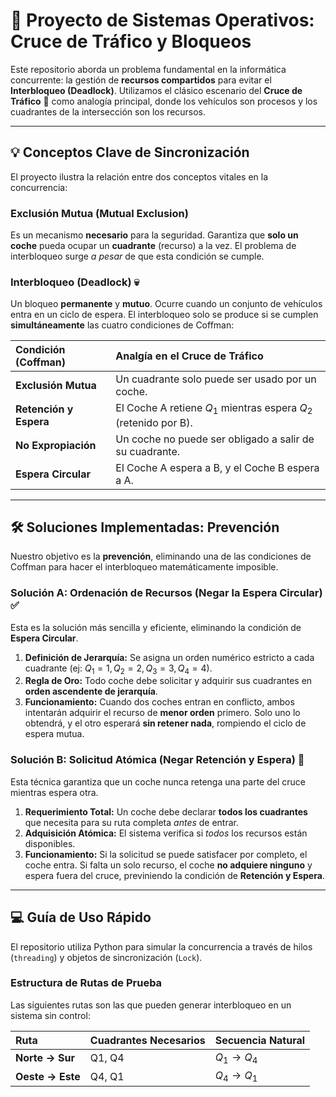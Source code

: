 # 🚦 Proyecto de Sistemas Operativos: Cruce de Tráfico y Bloqueos

Este repositorio aborda un problema fundamental en la informática concurrente: la gestión de **recursos compartidos** para evitar el **Interbloqueo (Deadlock)**. Utilizamos el clásico escenario del **Cruce de Tráfico** 🚗 como analogía principal, donde los vehículos son procesos y los cuadrantes de la intersección son los recursos.

---

## 💡 Conceptos Clave de Sincronización

El proyecto ilustra la relación entre dos conceptos vitales en la concurrencia:

### Exclusión Mutua (Mutual Exclusion)
Es un mecanismo **necesario** para la seguridad. Garantiza que **solo un coche** pueda ocupar un **cuadrante** (recurso) a la vez. El problema de interbloqueo surge *a pesar* de que esta condición se cumple.

### Interbloqueo (Deadlock) 💀
Un bloqueo **permanente** y **mutuo**. Ocurre cuando un conjunto de vehículos entra en un ciclo de espera. El interbloqueo solo se produce si se cumplen **simultáneamente** las cuatro condiciones de Coffman:

| Condición (Coffman) | Analgía en el Cruce de Tráfico |
| :--- | :--- |
| **Exclusión Mutua** | Un cuadrante solo puede ser usado por un coche. |
| **Retención y Espera** | El Coche A retiene $Q_1$ mientras espera $Q_2$ (retenido por B). |
| **No Expropiación** | Un coche no puede ser obligado a salir de su cuadrante. |
| **Espera Circular** | El Coche A espera a B, y el Coche B espera a A. |

---

## 🛠️ Soluciones Implementadas: Prevención

Nuestro objetivo es la **prevención**, eliminando una de las condiciones de Coffman para hacer el interbloqueo matemáticamente imposible.

### Solución A: Ordenación de Recursos (Negar la Espera Circular) ✅

Esta es la solución más sencilla y eficiente, eliminando la condición de **Espera Circular**.

1.  **Definición de Jerarquía:** Se asigna un orden numérico estricto a cada cuadrante (ej: $Q_1=1, Q_2=2, Q_3=3, Q_4=4$).
2.  **Regla de Oro:** Todo coche debe solicitar y adquirir sus cuadrantes en **orden ascendente de jerarquía**.
3.  **Funcionamiento:** Cuando dos coches entran en conflicto, ambos intentarán adquirir el recurso de **menor orden** primero. Solo uno lo obtendrá, y el otro esperará **sin retener nada**, rompiendo el ciclo de espera mutua.

### Solución B: Solicitud Atómica (Negar Retención y Espera) 🛑

Esta técnica garantiza que un coche nunca retenga una parte del cruce mientras espera otra.

1.  **Requerimiento Total:** Un coche debe declarar **todos los cuadrantes** que necesita para su ruta completa *antes* de entrar.
2.  **Adquisición Atómica:** El sistema verifica si *todos* los recursos están disponibles.
3.  **Funcionamiento:** Si la solicitud se puede satisfacer por completo, el coche entra. Si falta un solo recurso, el coche **no adquiere ninguno** y espera fuera del cruce, previniendo la condición de **Retención y Espera**.

---

## 💻 Guía de Uso Rápido

El repositorio utiliza Python para simular la concurrencia a través de hilos (`threading`) y objetos de sincronización (`Lock`).

### Estructura de Rutas de Prueba

Las siguientes rutas son las que pueden generar interbloqueo en un sistema sin control:

| Ruta | Cuadrantes Necesarios | Secuencia Natural |
| :--- | :--- | :--- |
| **Norte $\rightarrow$ Sur** | Q1, Q4 | $Q_1 \rightarrow Q_4$ |
| **Oeste $\rightarrow$ Este** | Q4, Q1 | $Q_4 \rightarrow Q_1$ |
